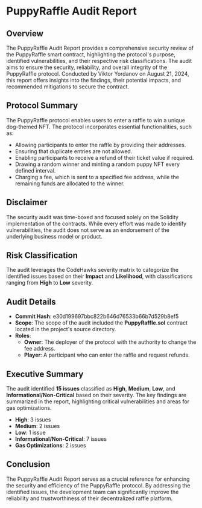 # PuppyRaffle Audit Report

## Overview

The PuppyRaffle Audit Report provides a comprehensive security review of the PuppyRaffle smart contract, highlighting the protocol's purpose, identified vulnerabilities, and their respective risk classifications. The audit aims to ensure the security, reliability, and overall integrity of the PuppyRaffle protocol. Conducted by Viktor Yordanov on August 21, 2024, this report offers insights into the findings, their potential impacts, and recommended mitigations to secure the contract.

## Protocol Summary

The PuppyRaffle protocol enables users to enter a raffle to win a unique dog-themed NFT. The protocol incorporates essential functionalities, such as:

- Allowing participants to enter the raffle by providing their addresses.
- Ensuring that duplicate entries are not allowed.
- Enabling participants to receive a refund of their ticket value if required.
- Drawing a random winner and minting a random puppy NFT every defined interval.
- Charging a fee, which is sent to a specified fee address, while the remaining funds are allocated to the winner.

## Disclaimer

The security audit was time-boxed and focused solely on the Solidity implementation of the contracts. While every effort was made to identify vulnerabilities, the audit does not serve as an endorsement of the underlying business model or product.

## Risk Classification

The audit leverages the CodeHawks severity matrix to categorize the identified issues based on their **Impact** and **Likelihood**, with classifications ranging from **High** to **Low** severity.

## Audit Details

- **Commit Hash**: e30d199697bbc822b646d76533b66b7d529b8ef5
- **Scope**: The scope of the audit included the **PuppyRaffle.sol** contract located in the project's source directory.
- **Roles**:
  - **Owner**: The deployer of the protocol with the authority to change the fee address.
  - **Player**: A participant who can enter the raffle and request refunds.

## Executive Summary

The audit identified **15 issues** classified as **High**, **Medium**, **Low**, and **Informational/Non-Critical** based on their severity. The key findings are summarized in the report, highlighting critical vulnerabilities and areas for gas optimizations.

- **High**: 3 issues
- **Medium**: 2 issues
- **Low**: 1 issue
- **Informational/Non-Critical**: 7 issues
- **Gas Optimizations**: 2 issues

## Conclusion

The PuppyRaffle Audit Report serves as a crucial reference for enhancing the security and efficiency of the PuppyRaffle protocol. By addressing the identified issues, the development team can significantly improve the reliability and trustworthiness of their decentralized raffle platform.
